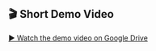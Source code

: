 ## 🎬 Short Demo Video

[▶️ Watch the demo video on Google Drive](https://drive.google.com/file/d/1HeC90E0gdtBxBi0DVKVMjtche44yRsNX/view?usp=sharing)
